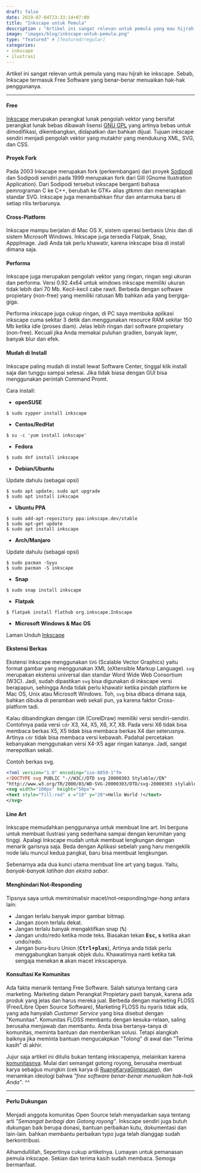 ```yaml
---
draft: false
date: 2019-07-04T23:33:14+07:00
title: "Inkscape untuk Pemula"
description : "Artikel ini sangat relevan untuk pemula yang mau hijrah ke inkscape. Serta hal-hal yang perlu diketahui tentang inkscape dasar mulai dari pemasangan, performa, komunitas, dan kebebasan perangkat lunak."
image: "images/blog/inkscape-untuk-pemula.png"
type: "featured" # [featured/regular]
categories:
- inkscape
- ilustrasi
---
```


Artikel ini sangat relevan untuk pemula yang mau hijrah ke inkscape. Sebab, Inkscape termasuk Free Software yang benar-benar menuaikan hak-hak penggunanya.

***

#### Free

[Inkscape] merupakan perangkat lunak pengolah vektor yang bersifat perangkat lunak bebas dibawah lisensi [GNU GPL](https://id.m.wikipedia.org/wiki/GNU_GPL) yang artinya bebas untuk dimodifikasi, dikembangkan, didapatkan dan bahkan dijual. Tujuan inkscape sendiri menjadi pengolah vektor yang mutakhir yang mendukung XML, SVG, dan CSS.

#### Proyek Fork

Pada 2003 Inkscape merupakan fork (perkembangan) dari proyek [Sodipodi](https://id.m.wikipedia.org/wiki/Sodipodi) dan Sodipodi sendiri pada 1999 merupakan fork dari Gill (Gnome Ilustration Application). Dari Sodipodi tersebut inkscape berganti bahasa pemrograman C ke C++, berubah ke GTK+ alias _gtkmm_ dan menerapkan standar SVG. Inkscape juga menambahkan fitur dan antarmuka baru di setiap rilis terbarunya.

#### Cross-Platform

Inkscape mampu berjalan di Mac OS X, sistem operasi berbasis Unix dan di sistem Microsoft Windows. Inkscape juga tersedia Flatpak, Snap, ApppImage. Jadi Anda tak perlu khawatir, karena inkscape bisa di install dimana saja.

#### Performa

Inkscape juga merupakan pengolah vektor yang ringan, ringan segi ukuran dan performa. Versi 0.92.4x64 untuk windows inkscape memiliki ukuran tidak lebih dari 70 Mb. Kecil-kecil cabe rawit. Berbeda dengan software propietary (non-free) yang memiliki ratusan Mb bahkan ada yang bergiga-giga.

Performa inkscape juga cukup ringan, di PC saya membuka aplikasi inkscape cuma sekitar 3 detik dan menggunakan resource RAM sekitar 150 Mb ketika idle (proses diam). Jelas lebih ringan dari software propietary (non-free). Kecuali jika Anda memakai puluhan gradien, banyak layer, banyak blur dan efek.

#### Mudah di Install

Inkscape paling mudah di install lewat Software Center, tinggal klik install saja dan tunggu sampai selesai. Jika tidak biasa dengan GUI bisa menggunakan perintah Command Promt.

Cara install:

- **openSUSE**

```
$ sudo zypper install inkscape
```

- **Centos/RedHat**

```
$ su -c 'yum install inkscape'
```

- **Fedora**

```
$ sudo dnf install inkscape
```

- **Debian/Ubuntu**

Update dahulu (sebagai opsi)

```
$ sudo apt update; sudo apt upgrade
$ sudo apt install inkscape
```

- **Ubuntu PPA**

```
$ sudo add-apt-repository ppa:inkscape.dev/stable
$ sudo apt-get update
$ sudo apt install inkscape
```

- **Arch/Manjaro**

Update dahulu (sebagai opsi)

```
$ sudo pacman -Syyu
$ sudo pacman -S inkscape
```

- **Snap**

```
$ sudo snap install inkscape
```

- **Flatpak**
```
$ flatpak install flathub org.inkscape.Inkscape
```

- **Microsoft Windows & Mac OS**

Laman Unduh [Inkscape]

#### Ekstensi Berkas

Ekstensi Inkscape menggunakan `SVG` (Scalable Vector Graphics) yaitu format gambar yang menggunakan XML (eXtensible Markup Language). `svg` merupakan ekstensi universal dan standar Word Wide Web Consortium (W3C). Jadi, sudah dipastikan `svg` bisa digunakan di inkscape versi berapapun, sehingga Anda tidak perlu khawatir ketika pindah platform ke Mac OS, Unix atau Microsoft Windows. Toh, `svg` bisa dibaca dimana saja, bahkan dibuka di peramban web sekali pun, ya karena faktor Cross-platform tadi.

Kalau dibandingkan dengan `CDR` (CorelDraw) memiliki versi sendiri-sendiri. Contohnya pada versi `cdr` X3, X4, X5, X6, X7, X8. Pada versi X6 tidak bisa membaca berkas X5, X5 tidak bisa membaca berkas X4 dan seterusnya. Artinya `cdr` tidak bisa membaca versi kebawah. Padahal percetakan kebanyakan menggunakan versi X4-X5 agar ringan katanya. Jadi, sangat merepotkan sekali.

Contoh berkas svg.
```svg
<?xml version="1.0" encoding="iso-8859-1"?>
<!DOCTYPE svg PUBLIC "-//W3C//DTD svg 20000303 Stylable//EN"
"http://www.w3.org/TR/2000/03/WD-SVG-20000303/DTD/svg-20000303 stylable.dtd">
<svg width="100px" height="50px">
<text style="fill:red" x ="10" y="20">Hello World !</text>
</svg>
```

#### Line Art

Inkscape memudahkan penggunanya untuk membuat line art. Ini berguna untuk membuat ilustrasi yang sederhana sampai dengan kerumitan yang tinggi. Apalagi Inkscape mudah untuk membuat lengkungan dengan menarik garisnya saja. Beda dengan Aplikasi sebelah yang haru mengeklik node lalu muncul kedua pangkal, baru bisa membuat lengkungan.

Sebenarnya ada dua kunci utama membuat line art yang bagus. Yaitu, _banyak-banyak latihan dan ekstra sabar_.

#### Menghindari Not-Responding

Tipsnya saya untuk meminimalisir macet/not-responding/_nge-hang_ antara lain:

* Jangan terlalu banyak impor gambar bitmap.
* Jangan zoom terlalu dekat.
* Jangan terlalu banyak mengaktifkan snap (**<kbd>%</kbd>**)
* Jangan undo/redo ketika mode teks. Biasakan tekan **<kbd>Esc</kbd>, <kbd>s</kbd>** ketika akan undo/redo.
* Jangan buru-buru Union (**<kbd><kbd>Ctrl</kbd>+<kbd>plus</kbd></kbd>**), Artinya anda tidak perlu menggabungkan banyak objek dulu. Khawatirnya nanti ketika tak sengaja menekan **<kbd>n</kbd>** akan macet inkscapenya.

#### Konsultasi Ke Komunitas

Ada fakta menarik tentang Free Software. Salah satunya tentang cara marketing. Marketing dalam Perangkat Propietary pasti banyak, karena ada produk yang jelas dan harus mereka jual. Berbeda dengan marketing FLOSS (Free/Libre Open Source Software), Marketing FLOSS itu nyaris tidak ada, yang ada hanyalah _Customer Service_ yang bisa disebut dengan "Komunitas". Komunitas FLOSS membantu dengan kesuka-relaan, saling berusaha menjawab dan membantu. Anda bisa bertanya-tanya di komunitas, meminta bantuan dan memberikan solusi. Tetapi alangkah baiknya jika meminta bantuan mengucakpkan "Tolong" di awal dan "Terima kasih" di akhir.

Jujur saja artikel ini ditulis bukan tentang inkscapenya, melainkan karena [komunitasnya](https:www.t.me/gimpscape). Mulai dari semangat gotong royong, berusaha membuat karya sebagus mungkin (cek karya di [RuangKaryaGimpscape](https:www.t.me/gimpscape_ruang_karya)), dan menamkan ideologi bahwa _"free software benar-benar menuaikan hak-hak Anda"_. ^^

***

#### Perlu Dukungan

Menjadi anggota komunitas Open Source telah menyadarkan saya tentang arti _"Semangat berbagi dan Gotong royong"_. Inkscape sendiri juga butuh dukungan baik berupa donasi, bantuan perbaikan kutu, dokumentasi dan lain-lain. bahkan membantu perbaikan typo juga telah dianggap sudah berkontribusi.

Alhamdullillah, Sepertinya cukup artikelnya. Lumayan untuk pemanasan pemula inkscape. Sekian dan terima kasih sudah membaca. Semoga bermanfaat.

[Inkscape]:https://www.inkscape.org
[Gimp]:https://www.gimp.org
[GNOME.ID]:https://www.gnome.id
